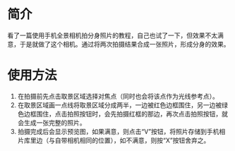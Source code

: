 # 简介
看了一篇使用手机全景相机拍分身照片的教程，自己也试了一下，但效果不太满意，于是就做了这个相机。通过将两次拍摄结果合成一张照片，形成分身的效果。

# 使用方法
1. 在拍摄前先点击取景区域选择对焦点（同时也会将该点作为光线参考点）。
2. 在取景区域画一点线将取景区域分成两半，一边被红色边框围住，另一边被绿色边框围住，点击拍照按钮时，会先拍摄红框的那边，再次点击拍照按钮，就会生成一张完整的照片。
3. 拍摄完成后会显示预览图，如果满意，则点击“V”按钮，将照片存储到手机相片库里边（与自带相机相同的位置），如不满意，则按“X”按钮舍弃之。
